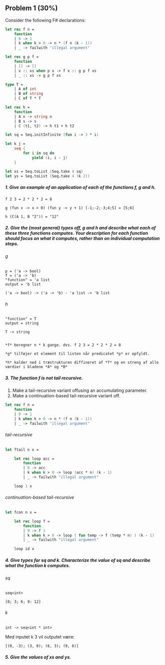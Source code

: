## Problem 1 (30%)

Consider the following F# declarations:

```fsharp
let rec f n =
    function
    | 0 -> 1
    | k when k > 0 -> n * (f n (k - 1))
    | _ -> failwith "illegal argument"

let rec g p f =
    function
    | [] -> []
    | x :: xs when p x -> f x :: g p f xs
    | _ :: xs -> g p f xs

type T =
    | A of int
    | B of string
    | C of T * T

let rec h =
    function
    | A n -> string n
    | B s -> s
    | C (t1, t2) -> h t1 + h t2

let sq = Seq.initInfinite (fun i -> 3 * i)

let k j =
    seq {
        for i in sq do
            yield (i, i - j)
    }

let xs = Seq.toList (Seq.take 4 sq)
let ys = Seq.toList (Seq.take 4 (k 2))
```

##### 1. Give an example of an application of each of the functions *f*, *g* and *h*.

    f 2 3 = 2 * 2 * 2 = 8

    g (fun x -> x > 0) (fun y -> y + 1) [-1;-2;-3;4;5] = [5;6]

    h (C(A 1, B "2")) = "12"

##### 2. Give the (most general) types off, *g* and *h* and describe what each of these three functions computes. Your description for each function should focus on what it computes, rather than on individual computation steps.

###### g

    p = ('a -> bool)
    f = ('a -> 'b)
    "function" = 'a list
    output = 'b list

    ('a -> bool) -> ('a -> 'b) - 'a list -> 'b list

###### h

    "function" = T
    output = string

    T -> string


    *f* beregner n * k gange. dvs. f 2 3 = 2 * 2 * 2 = 8

    *g* tilføjer et element til listen når predicatet *p* er opfyldt.

    *h* kalder ned i træstrukturen diffineret af *T* og en streng af alle værdier i bladene *A* og *B*

##### 3. The function *f* is *not* tail recursive.

1. Make a tail-recursive variant offusing an accumulating parameter.
2. Make a continuation-based tail-recursive variant off.

```fsharp
let rec f n =
    function
    | 0 -> 1
    | k when k > 0 -> n * (f n (k - 1))
    | _ -> failwith "illegal argument"
```

###### tail-recursive 

```fsharp
let ftail n x =

    let rec loop acc =
        function
        | 0 -> acc 
        | k when k > 0 -> loop (acc * n) (k - 1)
        | _ -> failwith "illegal argument"

    loop 1 x
```

###### continuation-based tail-recursive

```fsharp
let fcon n x =

    let rec loop f =
        function
        | 0 -> f 1 
        | k when k > 0 -> loop ( fun temp -> f (temp * n) ) (k - 1)
        | _ -> failwith "illegal argument"

    loop id x
```

##### 4. Give types for *sq* and *k*. Characterize the value of *sq* and describe what the function *k* computes.

###### *sq*

    seq<int>

    [0; 3; 6; 9: 12]

###### *k*

    int -> seq<int * int>

Med inputet k 3 vil outputet være:

    [(0, -3); (3, 0); (6, 3); (9, 6)]

##### 5. Give the values of *xs* and *ys*.

